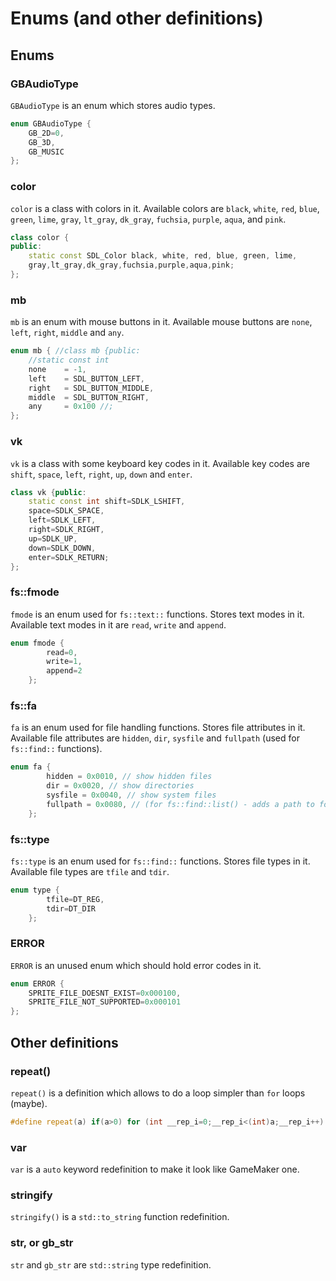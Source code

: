 # Enums (and other definitions)

## Enums

### GBAudioType
`GBAudioType` is an enum which stores audio types.

```c++
enum GBAudioType {
    GB_2D=0,
    GB_3D,
    GB_MUSIC
};
```

### color
`color` is a class with colors in it.
Available colors are `black`, `white`, `red`, `blue`, `green`, `lime`, `gray`, `lt_gray`,
`dk_gray`, `fuchsia`, `purple`, `aqua`, and `pink`.

```c++
class color {
public:
    static const SDL_Color black, white, red, blue, green, lime,
    gray,lt_gray,dk_gray,fuchsia,purple,aqua,pink;
};
```

### mb
`mb` is an enum with mouse buttons in it.
Available mouse buttons are `none`, `left`, `right`, `middle` and `any`.

```c++
enum mb { //class mb {public:
    //static const int 
    none    = -1,
    left    = SDL_BUTTON_LEFT,
    right   = SDL_BUTTON_MIDDLE,
    middle  = SDL_BUTTON_RIGHT,
    any     = 0x100 //;
};
```

### vk
`vk` is a class with some keyboard key codes in it.
Available key codes are `shift`, `space`, `left`, `right`, `up`, `down` and `enter`.

```c++
class vk {public:
    static const int shift=SDLK_LSHIFT,
    space=SDLK_SPACE,
    left=SDLK_LEFT,
    right=SDLK_RIGHT,
    up=SDLK_UP,
    down=SDLK_DOWN,
    enter=SDLK_RETURN;
};
```

### fs::fmode
`fmode` is an enum used for `fs::text::` functions. Stores text modes in it.
Available text modes in it are `read`, `write` and `append`.

```c++
enum fmode {
        read=0,
        write=1,
        append=2
    };
```

### fs::fa
`fa` is an enum used for file handling functions. Stores file attributes in it.
Available file attributes are `hidden`, `dir`, `sysfile` and `fullpath` (used for `fs::find::` functions).

```c++
enum fa {
        hidden = 0x0010, // show hidden files
        dir = 0x0020, // show directories
        sysfile = 0x0040, // show system files
        fullpath = 0x0080, // (for fs::find::list() - adds a path to found filename)
    };
```

### fs::type
`fs::type` is an enum used for `fs::find::` functions. Stores file types in it.
Available file types are `tfile` and `tdir`.

```c++
enum type {
        tfile=DT_REG,
        tdir=DT_DIR
    };
```

### ERROR
`ERROR` is an unused enum which should hold error codes in it.

```c++
enum ERROR {
    SPRITE_FILE_DOESNT_EXIST=0x000100,
    SPRITE_FILE_NOT_SUPPORTED=0x000101
};
```

## Other definitions

### repeat()

`repeat()` is a definition which allows to do a loop simpler than `for` loops (maybe).

```c++
#define repeat(a) if(a>0) for (int __rep_i=0;__rep_i<(int)a;__rep_i++)
```

### var
`var` is a `auto` keyword redefinition to make it look like GameMaker one.

### stringify
`stringify()` is a `std::to_string` function redefinition.

### str, or gb_str
`str` and `gb_str` are `std::string` type redefinition.

 
